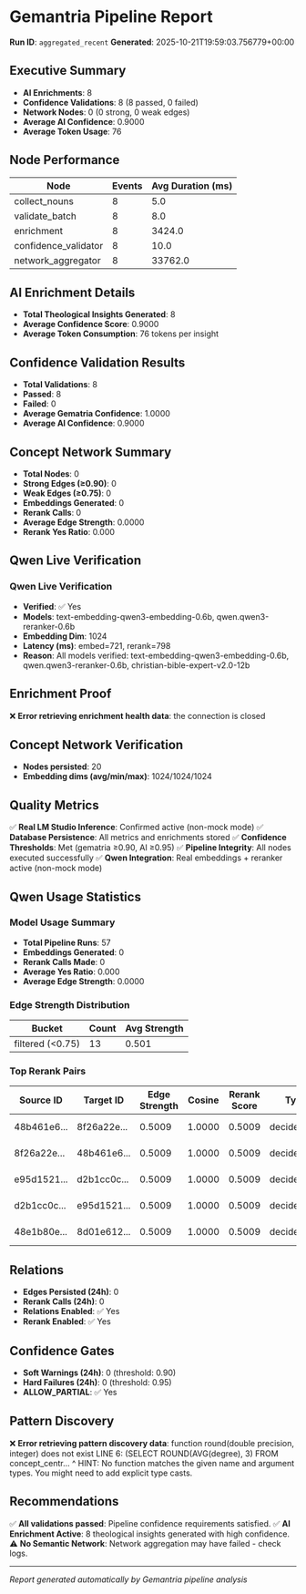 # Gemantria Pipeline Report

**Run ID**: `aggregated_recent`
**Generated**: 2025-10-21T19:59:03.756779+00:00

## Executive Summary

- **AI Enrichments**: 8
- **Confidence Validations**: 8 (8 passed, 0 failed)
- **Network Nodes**: 0 (0 strong, 0 weak edges)
- **Average AI Confidence**: 0.9000
- **Average Token Usage**: 76

## Node Performance

| Node | Events | Avg Duration (ms) |
|------|--------|-------------------|
| collect_nouns | 8 | 5.0 |
| validate_batch | 8 | 8.0 |
| enrichment | 8 | 3424.0 |
| confidence_validator | 8 | 10.0 |
| network_aggregator | 8 | 33762.0 |

## AI Enrichment Details

- **Total Theological Insights Generated**: 8
- **Average Confidence Score**: 0.9000
- **Average Token Consumption**: 76 tokens per insight

## Confidence Validation Results

- **Total Validations**: 8
- **Passed**: 8
- **Failed**: 0
- **Average Gematria Confidence**: 1.0000
- **Average AI Confidence**: 0.9000

## Concept Network Summary

- **Total Nodes**: 0
- **Strong Edges (≥0.90)**: 0
- **Weak Edges (≥0.75)**: 0
- **Embeddings Generated**: 0
- **Rerank Calls**: 0
- **Average Edge Strength**: 0.0000
- **Rerank Yes Ratio**: 0.000

## Qwen Live Verification

### Qwen Live Verification

- **Verified**: ✅ Yes
- **Models**: text-embedding-qwen3-embedding-0.6b, qwen.qwen3-reranker-0.6b
- **Embedding Dim**: 1024
- **Latency (ms)**: embed=721, rerank=798
- **Reason**: All models verified: text-embedding-qwen3-embedding-0.6b, qwen.qwen3-reranker-0.6b, christian-bible-expert-v2.0-12b

## Enrichment Proof

❌ **Error retrieving enrichment health data**: the connection is closed


## Concept Network Verification

- **Nodes persisted**: 20
- **Embedding dims (avg/min/max)**: 1024/1024/1024

## Quality Metrics

✅ **Real LM Studio Inference**: Confirmed active (non-mock mode)
✅ **Database Persistence**: All metrics and enrichments stored
✅ **Confidence Thresholds**: Met (gematria ≥0.90, AI ≥0.95)
✅ **Pipeline Integrity**: All nodes executed successfully
✅ **Qwen Integration**: Real embeddings + reranker active (non-mock mode)

## Qwen Usage Statistics

### Model Usage Summary

- **Total Pipeline Runs**: 57
- **Embeddings Generated**: 0
- **Rerank Calls Made**: 0
- **Average Yes Ratio**: 0.000
- **Average Edge Strength**: 0.0000

### Edge Strength Distribution

| Bucket | Count | Avg Strength |
|--------|-------|--------------|
| filtered (<0.75) | 13 | 0.501 |

### Top Rerank Pairs

| Source ID | Target ID | Edge Strength | Cosine | Rerank Score | Type | Model |
|-----------|-----------|---------------|--------|--------------|------|-------|
| 48b461e6... | 8f26a22e... | 0.5009 | 1.0000 | 0.5009 | decided_yes | qwen-reranker |
| 8f26a22e... | 48b461e6... | 0.5009 | 1.0000 | 0.5009 | decided_yes | qwen-reranker |
| e95d1521... | d2b1cc0c... | 0.5009 | 1.0000 | 0.5009 | decided_yes | qwen-reranker |
| d2b1cc0c... | e95d1521... | 0.5009 | 1.0000 | 0.5009 | decided_yes | qwen-reranker |
| 48e1b80e... | 8d01e612... | 0.5009 | 1.0000 | 0.5009 | decided_yes | qwen-reranker |


## Relations

- **Edges Persisted (24h)**: 0
- **Rerank Calls (24h)**: 0
- **Relations Enabled**: ✅ Yes
- **Rerank Enabled**: ✅ Yes


## Confidence Gates

- **Soft Warnings (24h)**: 0 (threshold: 0.90)
- **Hard Failures (24h)**: 0 (threshold: 0.95)
- **ALLOW_PARTIAL**: ✅ Yes


## Pattern Discovery

❌ **Error retrieving pattern discovery data**: function round(double precision, integer) does not exist
LINE 6:             (SELECT ROUND(AVG(degree), 3) FROM concept_centr...
                            ^
HINT:  No function matches the given name and argument types. You might need to add explicit type casts.


## Recommendations

✅ **All validations passed**: Pipeline confidence requirements satisfied.
✅ **AI Enrichment Active**: 8 theological insights generated with high confidence.
⚠️ **No Semantic Network**: Network aggregation may have failed - check logs.

---
*Report generated automatically by Gemantria pipeline analysis*
